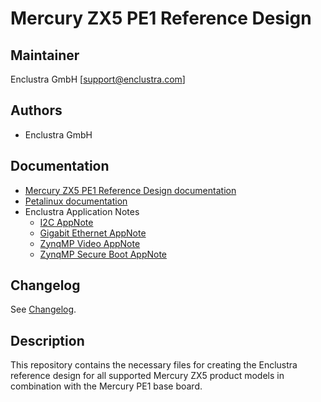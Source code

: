 # Mercury ZX5 PE1 Reference Design

## Maintainer

Enclustra GmbH [support@enclustra.com]

## Authors

* Enclustra GmbH

## Documentation

* [Mercury ZX5 PE1 Reference Design documentation](./reference_design/doc/Mercury_ZX5_PE1.pdf)
* [Petalinux documentation](https://github.com/enclustra/PetalinuxDocumentation)
* Enclustra Application Notes
  - [I2C AppNote](https://github.com/enclustra/I2CAppNote)
  - [Gigabit Ethernet AppNote](https://github.com/enclustra/GigabitEthernetAppNote)
  - [ZynqMP Video AppNote](https://github.com/enclustra/ZynqMpVideoAppNote)
  - [ZynqMP Secure Boot AppNote](https://github.com/enclustra/ZynqMPSecureBootAppNote)

## Changelog
See [Changelog](changelog.md).

## Description
This repository contains the necessary files for creating the Enclustra reference design for all supported Mercury ZX5 product models in combination with the Mercury PE1 base board.
